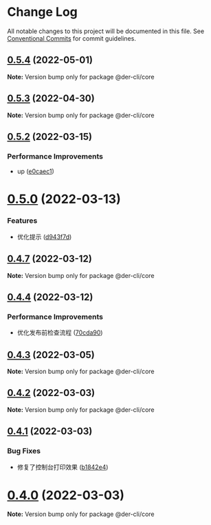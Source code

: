 # Change Log

All notable changes to this project will be documented in this file.
See [Conventional Commits](https://conventionalcommits.org) for commit guidelines.

## [0.5.4](https://github.com/der-cli/der-cli/compare/v0.5.3...v0.5.4) (2022-05-01)

**Note:** Version bump only for package @der-cli/core





## [0.5.3](https://github.com/der-cli/der-cli/compare/v0.5.2...v0.5.3) (2022-04-30)

**Note:** Version bump only for package @der-cli/core





## [0.5.2](https://github.com/der-cli/der-cli/compare/v0.5.0...v0.5.2) (2022-03-15)


### Performance Improvements

* up ([e0caec1](https://github.com/der-cli/der-cli/commit/e0caec1bdafb33b6f3f2c048306222c40f512b29))





# [0.5.0](https://github.com/der-cli/der-cli/compare/v0.4.7...v0.5.0) (2022-03-13)


### Features

* 优化提示 ([d943f7d](https://github.com/der-cli/der-cli/commit/d943f7dcef9b145c79b68367a4252b4b428cdabc))





## [0.4.7](https://github.com/der-cli/der-cli/compare/v0.4.6...v0.4.7) (2022-03-12)

**Note:** Version bump only for package @der-cli/core





## [0.4.4](https://github.com/der-cli/der-cli/compare/v0.4.3...v0.4.4) (2022-03-12)


### Performance Improvements

* 优化发布前检查流程 ([70cda90](https://github.com/der-cli/der-cli/commit/70cda90e1558bc400ccfc114b5d2dd56278ef106))





## [0.4.3](https://github.com/der-cli/der-cli/compare/v0.4.2...v0.4.3) (2022-03-05)

**Note:** Version bump only for package @der-cli/core





## [0.4.2](https://github.com/der-cli/der-cli/compare/v0.4.1...v0.4.2) (2022-03-03)

**Note:** Version bump only for package @der-cli/core





## [0.4.1](https://github.com/der-cli/der-cli/compare/v0.4.0...v0.4.1) (2022-03-03)


### Bug Fixes

* 修复了控制台打印效果 ([b1842e4](https://github.com/der-cli/der-cli/commit/b1842e40169e39ebe56608995e0ea73ad00bcac9))





# [0.4.0](https://github.com/der-cli/der-cli/compare/v0.3.3...v0.4.0) (2022-03-03)

**Note:** Version bump only for package @der-cli/core
